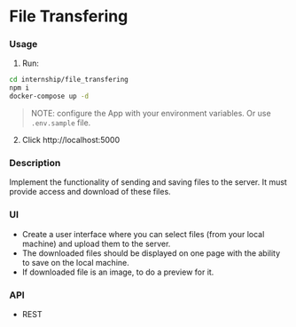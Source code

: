 # File Transfering

### Usage

1. Run:

```sh
cd internship/file_transfering
npm i
docker-compose up -d
```

> NOTE: configure the App with your environment variables. Or use `.env.sample` file.

2. Click http://localhost:5000

### Description

Implement the functionality of sending and saving files to the server. It must provide access and download of these files.

### UI

- Create a user interface where you can select files (from your local machine) and upload them to the server.
- The downloaded files should be displayed on one page with the ability to save on the local machine.
- If downloaded file is an image, to do a preview for it.

### API

- REST
